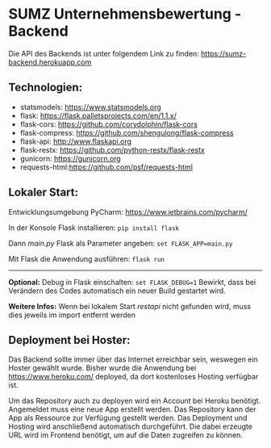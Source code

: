 # SUMZ Unternehmensbewertung - Backend

Die API des Backends ist unter folgendem Link zu finden: https://sumz-backend.herokuapp.com

## Technologien:

- statsmodels: https://www.statsmodels.org
- flask: https://flask.palletsprojects.com/en/1.1.x/
- flask-cors: https://github.com/corydolphin/flask-cors
- flask-compress: https://github.com/shengulong/flask-compress
- flask-api: http://www.flaskapi.org
- flask-restx: https://github.com/python-restx/flask-restx
- gunicorn: https://gunicorn.org
- requests-html:https://github.com/psf/requests-html

## Lokaler Start:

Entwicklungsumgebung PyCharm: https://www.jetbrains.com/pycharm/

In der Konsole Flask installieren:
``` pip install flask ```

Dann *main.py* Flask als Parameter angeben:
``` set FLASK_APP=main.py ```

Mit Flask die Anwendung ausführen:
``` flask run ```

---

**Optional:**
Debug in Flask einschalten:
``` set FLASK_DEBUG=1 ```
Bewirkt, dass bei Verändern des Codes automatisch ein neuer Build gestartet wird.

**Weitere Infos:**
Wenn bei lokalem Start *restapi* nicht gefunden wird, muss dies jeweils im import entfernt werden

## Deployment bei Hoster:

Das Backend sollte immer über das Internet erreichbar sein, weswegen ein Hoster gewählt wurde.
Bisher wurde die Anwendung bei https://www.heroku.com/ deployed, da dort kostenloses Hosting verfügbar ist.

Um das Repository auch zu deployen wird ein Account bei Heroku benötigt.
Angemeldet muss eine neue App erstellt werden. 
Das Repository kann der App als Ressource zur Verfügung gestellt werden.
Das Deployment und Hosting wird anschließend automatisch durchgeführt.
Die dabei erzeugte URL wird im Frontend benötigt, um auf die Daten zugreifen zu können.
